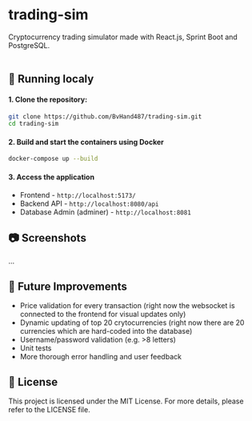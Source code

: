 # trading-sim
Cryptocurrency trading simulator made with React.js, Sprint Boot and PostgreSQL.
<br/>
<br/>

## 🚀 Running localy
#### 1. Clone the repository:

```bash
git clone https://github.com/BvHand487/trading-sim.git
cd trading-sim
```

#### 2. Build and start the containers using Docker

```bash
docker-compose up --build
```

#### 3. Access the application
* Frontend - ```http://localhost:5173/```
* Backend API - ```http://localhost:8080/api```
* Database Admin (adminer) - ```http://localhost:8081```

## 📷 Screenshots
...

## 🔮 Future Improvements
* Price validation for every transaction (right now the websocket is connected to the frontend for visual updates only)
* Dynamic updating of top 20 crytocurrencies (right now there are 20 currencies which are hard-coded into the database)
* Username/password validation (e.g. >8 letters)
* Unit tests
* More thorough error handling and user feedback


## 📄 License
This project is licensed under the MIT License. For more details, please refer to the LICENSE file.
